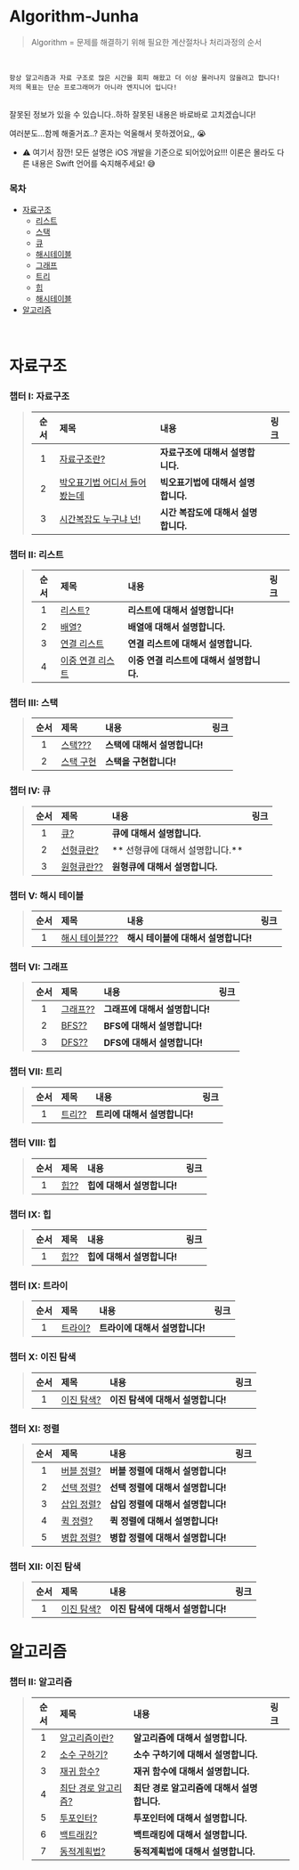 # Algorithm-Junha
>Algorithm = 문제를 해결하기 위해 필요한 계산절차나 처리과정의 순서

<br>

```
항상 알고리즘과 자료 구조로 많은 시간을 회피 해왔고 더 이상 물러나지 않을려고 합니다!
저의 목표는 단순 프로그래머가 아니라 엔지니어 입니다!
```

<br>
잘못된 정보가 있을 수 있습니다..하하 잘못된 내용은 바로바로 고치겠습니다!
<br>

여러분도...함께 해줄거죠..? 혼자는 억울해서 못하겠어요,, 😭
<br>

* ⚠️ 여기서 잠깐! 모든 설명은 iOS 개발을 기준으로 되어있어요!!! 이론은 몰라도 다른 내용은 Swift 언어를 숙지해주세요! 😅

### 목차

* [자료구조](#자료구조)
    * [리스트](#리스트)
    * [스택](#스택)
    * [큐](#큐)
    * [해시테이블](#해시테이블)
    * [그래프](#리스트)
    * [트리](#스택)
    * [힙](#큐)
    * [해시테이블](#해시테이블)
* [알고리즘](#알고리즘)

<br>

# <a id="자료구조"></a> 자료구조
### **챕터 I: 자료구조**
  > | 순서 | 제목 | 내용 | 링크 |
  > |:---:| :--- | :--- | :--- |
  > |1|[자료구조란?]() | **자료구조에 대해서 설명합니다.** |
  > |2|[박오표기법 어디서 들어봤는데]() | **빅오표기법에 대해서 설명합니다.** |
  > |3|[시간복잡도 누구냐 넌!]() | **시간 복잡도에 대해서 설명합니다.** |

### **챕터 II: 리스트**<a id="리스트"></a>
  > | 순서 | 제목 | 내용 | 링크 |
  > |:---:| :--- | :--- | :--- |
  > |1|[리스트?]() | **리스트에 대해서 설명합니다!** |
  > |2|[배열?]() | **배열애 대해서 설명합니다.** |
  > |3|[연결 리스트]() | **연결 리스트에 대해서 설명합니다.** |
  > |4|[이중 연결 리스트]() | **이중 연결 리스트에 대해서 설명합니다.** |

### **챕터 III: 스택**<a id="스택"></a>
  > | 순서 | 제목 | 내용 | 링크 |
  > |:---:| :--- | :--- | :--- |
  > |1|[스택???]() | **스택에 대해서 설명합니다!** |
  > |2|[스택 구현]() | **스택을 구현합니다!** |

### **챕터 IV: 큐**<a id="큐"></a>
  > | 순서 | 제목 | 내용 | 링크 |
  > |:---:| :--- | :--- | :--- |
  > |1|[큐?]() | **큐에 대해서 설명합니다.** |
  > |2|[선형큐란?]() | ** 선형큐에 대해서 설명합니다.** |
  > |3|[원형큐란??]() | **원형큐에 대해서 설명합니다.** |

### **챕터 V: 해시 테이블**<a id="해시테이블"></a>
  > | 순서 | 제목 | 내용 | 링크 |
  > |:---:| :--- | :--- | :--- |
  > |1|[해시 테이블???]() | **해시 테이블에 대해서 설명합니다!** |

### **챕터 VI: 그래프**<a id="그래프"></a>
  > | 순서 | 제목 | 내용 | 링크 |
  > |:---:| :--- | :--- | :--- |
  > |1|[그래프??]() | **그래프에 대해서 설명합니다!** |
  > |2|[BFS??]() | **BFS에 대해서 설명합니다!** |
  > |3|[DFS??]() | **DFS에 대해서 설명합니다!** |

### **챕터 VII: 트리**<a id="트리"></a>
  > | 순서 | 제목 | 내용 | 링크 |
  > |:---:| :--- | :--- | :--- |
  > |1|[트리??]() | **트리에 대해서 설명합니다!** |

### **챕터 VIII: 힙**<a id="힙"></a>
  > | 순서 | 제목 | 내용 | 링크 |
  > |:---:| :--- | :--- | :--- |
  > |1|[힙??]() | **힙에 대해서 설명합니다!** |

### **챕터 IX: 힙**<a id="힙"></a>
  > | 순서 | 제목 | 내용 | 링크 |
  > |:---:| :--- | :--- | :--- |
  > |1|[힙??]() | **힙에 대해서 설명합니다!** |

### **챕터 IX: 트라이**<a id="트라이"></a>
  > | 순서 | 제목 | 내용 | 링크 |
  > |:---:| :--- | :--- | :--- |
  > |1|[트라이?]() | **트라이에 대해서 설명합니다!** |

### **챕터 X: 이진 탐색**<a id="이진탐색"></a>
  > | 순서 | 제목 | 내용 | 링크 |
  > |:---:| :--- | :--- | :--- |
  > |1|[이진 탐색?]() | **이진 탐색에 대해서 설명합니다!** |

### **챕터 XI: 정렬**<a id="정렬"></a>
  > | 순서 | 제목 | 내용 | 링크 |
  > |:---:| :--- | :--- | :--- |
  > |1|[버블 정렬?]() | **버블 정렬에 대해서 설명합니다!** |
  > |2|[선택 정렬?]() | **선택 정렬에 대해서 설명합니다!** |
  > |3|[삽입 정렬?]() | **삽입 정렬에 대해서 설명합니다!** |
  > |4|[퀵 정렬?]() | **퀵 정렬에 대해서 설명합니다!** |
  > |5|[병합 정렬?]() | **병합 정렬에 대해서 설명합니다!** |

### **챕터 XII: 이진 탐색**<a id="이진탐색"></a>
  > | 순서 | 제목 | 내용 | 링크 |
  > |:---:| :--- | :--- | :--- |
  > |1|[이진 탐색?]() | **이진 탐색에 대해서 설명합니다!** |

# <a id="알고리즘"></a> 알고리즘
### **챕터 II: 알고리즘**
  > | 순서 | 제목 | 내용 | 링크 |
  > |:---:| :--- | :--- | :--- |
  > |1|[알고리즘이란?]() | **알고리즘에 대해서 설명합니다.** |
  > |2|[소수 구하기?]() | **소수 구하기에 대해서 설명합니다.** |
  > |3|[재귀 함수?]() | **재귀 함수에 대해서 설명합니다.** |
  > |4|[최단 경로 알고리즘?]() | **최단 경로 알고리즘에 대해서 설명합니다.** |
  > |5|[투포인터?]() | **투포인터에 대해서 설명합니다.** |
  > |6|[백트래킹?]() | **백트래킹에 대해서 설명합니다.** |
  > |7|[동적계획법?]() | **동적계획법에 대해서 설명합니다.** |

  <br>
